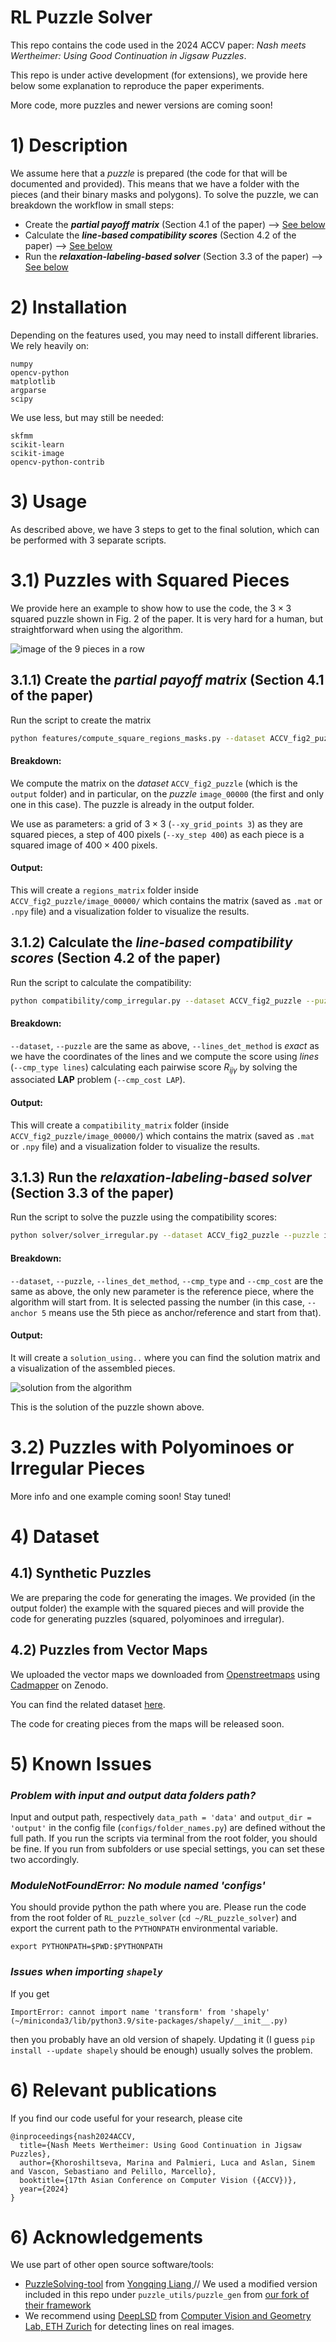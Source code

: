 # RL Puzzle Solver 

This repo contains the code used in the 2024 ACCV paper: *Nash meets Wertheimer: Using Good Continuation in Jigsaw Puzzles*.

This repo is under active development (for extensions), we provide here below some explanation to reproduce the paper experiments. 

More code, more puzzles and newer versions are coming soon!

# 1) Description
We assume here that a *puzzle* is prepared (the code for that will be documented and provided).
This means that we have a folder with the pieces (and their binary masks and polygons).
To solve the puzzle, we can breakdown the workflow in small steps:
- Create the ***partial payoff matrix*** (Section 4.1 of the paper) --> [See below](https://github.com/RePAIRProject/RL_puzzle_solver?tab=readme-ov-file#311-create-the-partial-payoff-matrix-section-41-of-the-paper)
- Calculate the ***line-based compatibility scores*** (Section 4.2 of the paper) --> [See below](https://github.com/RePAIRProject/RL_puzzle_solver?tab=readme-ov-file#312-calculate-the-line-based-compatibility-scores-section-42-of-the-paper)
- Run the ***relaxation-labeling-based solver*** (Section 3.3 of the paper) --> [See below](https://github.com/RePAIRProject/RL_puzzle_solver?tab=readme-ov-file#313-run-the-relaxation-labeling-based-solver-section-33-of-the-paper)

# 2) Installation
Depending on the features used, you may need to install different libraries. 
We rely heavily on:
```
numpy
opencv-python
matplotlib
argparse
scipy
```
We use less, but may still be needed:
```
skfmm
scikit-learn
scikit-image
opencv-python-contrib
```

# 3) Usage 
As described above, we have 3 steps to get to the final solution, which can be performed with 3 separate scripts.

# 3.1) Puzzles with Squared Pieces

We provide here an example to show how to use the code, the $3\times3$ squared puzzle shown in Fig. 2 of the paper.
It is very hard for a human, but straightforward when using the algorithm.

![image of the 9 pieces in a row](imgs/9lines_v2.png)

## 3.1.1) Create the ***partial payoff matrix*** (Section 4.1 of the paper)
Run the script to create the matrix
```bash
python features/compute_square_regions_masks.py --dataset ACCV_fig2_puzzle --puzzle image_00000 --xy_step 400 --xy_grid_points 3
```

#### Breakdown: 
We compute the matrix on the *dataset* `ACCV_fig2_puzzle` (which is the `output` folder) and in particular, on the *puzzle* `image_00000` (the first and only one in this case). The puzzle is already in the output folder. 

We use as parameters: a grid of $3\times3$ (`--xy_grid_points 3`) as they are squared pieces, a step of $400$ pixels (`--xy_step 400`) as each piece is a squared image of $400 \times 400$ pixels.

#### Output: 
This will create a `regions_matrix` folder inside `ACCV_fig2_puzzle/image_00000/` which contains the matrix (saved as `.mat` or `.npy` file) and a visualization folder to visualize the results.

## 3.1.2) Calculate the ***line-based compatibility scores*** (Section 4.2 of the paper)
Run the script to calculate the compatibility:
```bash
python compatibility/comp_irregular.py --dataset ACCV_fig2_puzzle --puzzle image_00000 --lines_det_method exact --cmp_type lines --cmp_cost LAP
```
#### Breakdown: 
`--dataset`, `--puzzle` are the same as above, `--lines_det_method` is *exact* as we have the coordinates of the lines and we compute the score using *lines* (`--cmp_type lines`) calculating each pairwise score $R_{ij\gamma}$ by solving the associated **LAP** problem (`--cmp_cost LAP`). 

#### Output: 
This will create a `compatibility_matrix` folder (inside `ACCV_fig2_puzzle/image_00000/`) which contains the matrix (saved as `.mat` or `.npy` file) and a visualization folder to visualize the results.

## 3.1.3) Run the ***relaxation-labeling-based solver*** (Section 3.3 of the paper)
Run the script to solve the puzzle using the compatibility scores:
```bash
python solver/solver_irregular.py --dataset ACCV_fig2_puzzle --puzzle image_00000 --lines_det_method exact --cmp_type lines --cmp_cost LAP --anchor 5
```
#### Breakdown: 
`--dataset`, `--puzzle`, `--lines_det_method`, `--cmp_type` and `--cmp_cost` are the same as above, the only new parameter is the reference piece, where the algorithm will start from. It is selected passing the number (in this case, `--anchor 5` means use the 5th piece as anchor/reference and start from that).

#### Output: 
It will create a `solution_using..` where you can find the solution matrix and a visualization of the assembled pieces.

![solution from the algorithm](imgs/solution_anc5.png)

This is the solution of the puzzle shown above.

# 3.2) Puzzles with Polyominoes or Irregular Pieces

More info and one example coming soon! Stay tuned!

# 4) Dataset

## 4.1) Synthetic Puzzles
We are preparing the code for generating the images. We provided (in the output folder) the example with the squared pieces and will provide the code for generating puzzles (squared, polyominoes and irregular).

## 4.2) Puzzles from Vector Maps
We uploaded the vector maps we downloaded from [Openstreetmaps](https://www.openstreetmap.org/) using [Cadmapper](https://cadmapper.com/) on Zenodo. 

You can find the related dataset [here](https://zenodo.org/records/14353233).

The code for creating pieces from the maps will be released soon.

# 5) Known Issues

### ***Problem with input and output data folders path?***

Input and output path, respectively `data_path = 'data'` and `output_dir = 'output'` in the config file (`configs/folder_names.py`) are defined without the full path. If you run the scripts via terminal from the root folder, you should be fine. If you run from subfolders or use special settings, you can set these two accordingly.

### ***ModuleNotFoundError: No module named 'configs'***
You should provide python the path where you are. Please run the code from the root folder of `RL_puzzle_solver` (`cd ~/RL_puzzle_solver`) and export the current path to the `PYTHONPATH` environmental variable.
```
export PYTHONPATH=$PWD:$PYTHONPATH
```

### ***Issues when importing `shapely`***

If you get 
```
ImportError: cannot import name 'transform' from 'shapely' (~/miniconda3/lib/python3.9/site-packages/shapely/__init__.py)
``` 
then you probably have an old version of shapely. Updating it (I guess `pip install --update shapely` should be enough) usually solves the problem.

# 6) Relevant publications
If you find our code useful for your research, please cite
```
@inproceedings{nash2024ACCV,
  title={Nash Meets Wertheimer: Using Good Continuation in Jigsaw Puzzles},
  author={Khoroshiltseva, Marina and Palmieri, Luca and Aslan, Sinem and Vascon, Sebastiano and Pelillo, Marcello},
  booktitle={17th Asian Conference on Computer Vision ({ACCV})},
  year={2024}
}
```

# 6) Acknowledgements
We use part of other open source software/tools:
- [PuzzleSolving-tool](https://github.com/xmlyqing00/PuzzleSolving-tool) from [Yongqing Liang ](https://github.com/xmlyqing00) // We used a modified version included in this repo under `puzzle_utils/puzzle_gen` from [our fork of their framework](https://github.com/RePAIRProject/2DPuzzleSolving-tool)
- We recommend using [DeepLSD](https://github.com/cvg/DeepLSD) from [Computer Vision and Geometry Lab, ETH Zurich](https://github.com/cvg) for detecting lines on real images.

